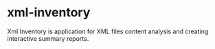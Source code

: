 # xml-inventory
Xml Inventory is application for XML files content analysis and creating interactive summary reports.
